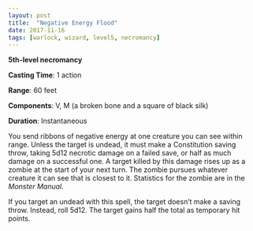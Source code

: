 ```yaml
---
layout: post
title:  "Negative Energy Flood"
date: 2017-11-16
tags: [warlock, wizard, level5, necromancy]
---
```


**5th-level necromancy**

**Casting Time**: 1 action

**Range**: 60 feet

**Components**: V, M (a broken bone and a square of black silk)

**Duration**: Instantaneous

You send ribbons of negative energy at one creature you can see within range. Unless the target is undead, it must make a Constitution saving throw, taking 5d12 necrotic damage on a failed save, or half as much damage on a successful one. A target killed by this damage rises up as a zombie at the start of your next turn. The zombie pursues whatever creature it can see that is closest to it. Statistics for the zombie are in the *Monster Manual*.

If you target an undead with this spell, the target doesn’t make a saving throw. Instead, roll 5d12. The target gains half the total as temporary hit points.
